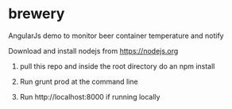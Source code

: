 # brewery
AngularJs demo to monitor beer container temperature and notify


Download and install nodejs from https://nodejs.org

1) pull this repo and inside the root directory do an npm install

2) Run grunt prod at the command line

3) Run http://localhost:8000 if running locally
